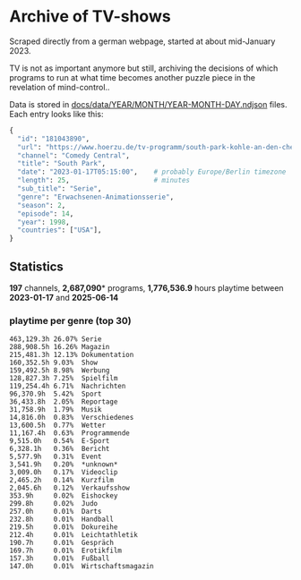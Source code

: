 # Archive of TV-shows

Scraped directly from a german webpage, started at about mid-January 2023.

TV is not as important anymore but still, archiving the decisions of which programs to run at what time
becomes another puzzle piece in the revelation of mind-control.. 

Data is stored in [docs/data/YEAR/MONTH/YEAR-MONTH-DAY.ndjson](docs/data/) files. 
Each entry looks like this:

```python
{
  "id": "181043890", 
  "url": "https://www.hoerzu.de/tv-programm/south-park-kohle-an-den-chefkoch/bid_181043890/", 
  "channel": "Comedy Central", 
  "title": "South Park", 
  "date": "2023-01-17T05:15:00",    # probably Europe/Berlin timezone 
  "length": 25,                     # minutes 
  "sub_title": "Serie", 
  "genre": "Erwachsenen-Animationsserie", 
  "season": 2, 
  "episode": 14, 
  "year": 1998, 
  "countries": ["USA"],
}
```

## Statistics

**197** channels, **2,687,090*** programs, **1,776,536.9** hours playtime between **2023-01-17** and **2025-06-14**


### playtime per genre (top 30)

    463,129.3h 26.07% Serie
    288,908.5h 16.26% Magazin
    215,481.3h 12.13% Dokumentation
    160,352.5h 9.03%  Show
    159,492.5h 8.98%  Werbung
    128,827.3h 7.25%  Spielfilm
    119,254.4h 6.71%  Nachrichten
    96,370.9h  5.42%  Sport
    36,433.8h  2.05%  Reportage
    31,758.9h  1.79%  Musik
    14,816.0h  0.83%  Verschiedenes
    13,600.5h  0.77%  Wetter
    11,167.4h  0.63%  Programmende
    9,515.0h   0.54%  E-Sport
    6,328.1h   0.36%  Bericht
    5,577.9h   0.31%  Event
    3,541.9h   0.20%  *unknown*
    3,009.0h   0.17%  Videoclip
    2,465.2h   0.14%  Kurzfilm
    2,045.6h   0.12%  Verkaufsshow
    353.9h     0.02%  Eishockey
    299.8h     0.02%  Judo
    257.0h     0.01%  Darts
    232.8h     0.01%  Handball
    219.5h     0.01%  Dokureihe
    212.4h     0.01%  Leichtathletik
    190.7h     0.01%  Gespräch
    169.7h     0.01%  Erotikfilm
    157.3h     0.01%  Fußball
    147.0h     0.01%  Wirtschaftsmagazin
